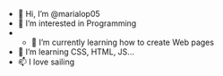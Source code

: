 - 👋 Hi, I’m @marialop05
- 👀 I’m interested in Programming
- - 🌱 I’m currently learning how to create Web pages
- 💞️ I’m learning CSS, HTML, JS...
- 📫 I love sailing

<!---
marialop05/marialop05 is a ✨ special ✨ repository because its `README.md` (this file) appears on your GitHub profile.
You can click the Preview link to take a look at your changes.
--->
